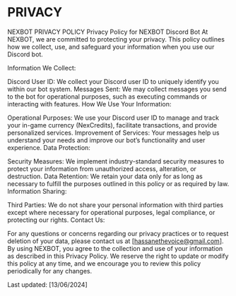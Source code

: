 # PRIVACY
NEXBOT PRIVACY POLICY
Privacy Policy for NEXBOT Discord Bot
At NEXBOT, we are committed to protecting your privacy. This policy outlines how we collect, use, and safeguard your information when you use our Discord bot.

Information We Collect:

Discord User ID: We collect your Discord user ID to uniquely identify you within our bot system.
Messages Sent: We may collect messages you send to the bot for operational purposes, such as executing commands or interacting with features.
How We Use Your Information:

Operational Purposes: We use your Discord user ID to manage and track your in-game currency (NexCredits), facilitate transactions, and provide personalized services.
Improvement of Services: Your messages help us understand your needs and improve our bot’s functionality and user experience.
Data Protection:

Security Measures: We implement industry-standard security measures to protect your information from unauthorized access, alteration, or destruction.
Data Retention: We retain your data only for as long as necessary to fulfill the purposes outlined in this policy or as required by law.
Information Sharing:

Third Parties: We do not share your personal information with third parties except where necessary for operational purposes, legal compliance, or protecting our rights.
Contact Us:

For any questions or concerns regarding our privacy practices or to request deletion of your data, please contact us at [hassanethevoice@gmail.com].
By using NEXBOT, you agree to the collection and use of your information as described in this Privacy Policy. We reserve the right to update or modify this policy at any time, and we encourage you to review this policy periodically for any changes.

Last updated: [13/06/2024]
